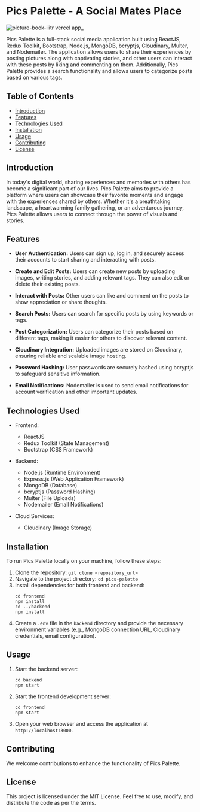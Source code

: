 # Pics Palette - A Social Mates Place

![picture-book-iiitr vercel app_](https://github.com/noobmaster432/pics_palette/assets/103204431/2c2a4ba3-ca36-4c04-a35f-7daa651a3f07)

Pics Palette is a full-stack social media application built using ReactJS, Redux Toolkit, Bootstrap, Node.js, MongoDB, bcryptjs, Cloudinary, Multer, and Nodemailer. The application allows users to share their experiences by posting pictures along with captivating stories, and other users can interact with these posts by liking and commenting on them. Additionally, Pics Palette provides a search functionality and allows users to categorize posts based on various tags.

## Table of Contents

- [Introduction](#introduction)
- [Features](#features)
- [Technologies Used](#technologies-used)
- [Installation](#installation)
- [Usage](#usage)
- [Contributing](#contributing)
- [License](#license)

## Introduction

In today's digital world, sharing experiences and memories with others has become a significant part of our lives. Pics Palette aims to provide a platform where users can showcase their favorite moments and engage with the experiences shared by others. Whether it's a breathtaking landscape, a heartwarming family gathering, or an adventurous journey, Pics Palette allows users to connect through the power of visuals and stories.

## Features

- **User Authentication:** Users can sign up, log in, and securely access their accounts to start sharing and interacting with posts.

- **Create and Edit Posts:** Users can create new posts by uploading images, writing stories, and adding relevant tags. They can also edit or delete their existing posts.

- **Interact with Posts:** Other users can like and comment on the posts to show appreciation or share thoughts.

- **Search Posts:** Users can search for specific posts by using keywords or tags.

- **Post Categorization:** Users can categorize their posts based on different tags, making it easier for others to discover relevant content.

- **Cloudinary Integration:** Uploaded images are stored on Cloudinary, ensuring reliable and scalable image hosting.

- **Password Hashing:** User passwords are securely hashed using bcryptjs to safeguard sensitive information.

- **Email Notifications:** Nodemailer is used to send email notifications for account verification and other important updates.

## Technologies Used

- Frontend:
  - ReactJS
  - Redux Toolkit (State Management)
  - Bootstrap (CSS Framework)

- Backend:
  - Node.js (Runtime Environment)
  - Express.js (Web Application Framework)
  - MongoDB (Database)
  - bcryptjs (Password Hashing)
  - Multer (File Uploads)
  - Nodemailer (Email Notifications)

- Cloud Services:
  - Cloudinary (Image Storage)

## Installation

To run Pics Palette locally on your machine, follow these steps:

1. Clone the repository: `git clone <repository_url>`
2. Navigate to the project directory: `cd pics-palette`
3. Install dependencies for both frontend and backend:
   ```
   cd frontend
   npm install
   cd ../backend
   npm install
   ```
4. Create a `.env` file in the `backend` directory and provide the necessary environment variables (e.g., MongoDB connection URL, Cloudinary credentials, email configuration).

## Usage

1. Start the backend server:
   ```
   cd backend
   npm start
   ```

2. Start the frontend development server:
   ```
   cd frontend
   npm start
   ```

3. Open your web browser and access the application at `http://localhost:3000`.

## Contributing

We welcome contributions to enhance the functionality of Pics Palette.

## License

This project is licensed under the MIT License. Feel free to use, modify, and distribute the code as per the terms.
